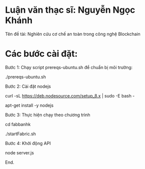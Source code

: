 # Luận văn thạc sĩ: Nguyễn Ngọc Khánh
Tên đề tài: Nghiên cứu cơ chế an toàn trong công nghệ Blockchain

# Các bước cài đặt:

Bước 1: Chạy script prereqs-ubuntu.sh để chuẩn bị môi trường:

./prereqs-ubuntu.sh

Bước 2: Cài đặt nodejs

curl -sL https://deb.nodesource.com/setup_8.x | sudo -E bash -

apt-get install -y nodejs

Bước 3: Thực hiện chạy theo chương trình

cd fabbanhk

./startFabric.sh

Bước 4: Khởi động API

node server.js

End.
